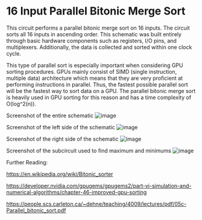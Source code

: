 # 16 Input Parallel Bitonic Merge Sort

This circuit performs a parallel bitonic merge sort on 16 inputs. The circuit sorts all 16 inputs in ascending order. This schematic was built entirely through basic hardware components such as registers, I/O pins, and multiplexers. Additionally, the data is collected and sorted within one clock cycle.

This type of parallel sort is especially important when considering GPU sorting procedures. GPUs mainly consist of SIMD (single instruction, multiple data) architecture which means that they are very proficient at performing instructions in parallel. Thus, the fastest possible parallel sort will be the fastest way to sort data on a GPU. The parallel bitonic merge sort is heavily used in GPU sorting for this reason and has a time complexity of O(log^2(n)).


Screenshot of the entire schematic
![image](https://user-images.githubusercontent.com/96373394/188299369-61f5e93f-8cfa-4134-9e55-e137bd91595b.png)

Screenshot of the left side of the schematic
![image](https://user-images.githubusercontent.com/96373394/188299719-a5d88d2c-f2fc-477a-95d9-aca3a3bccca1.png)

Screenshot of the right side of the schematic
![image](https://user-images.githubusercontent.com/96373394/188299818-c5b29ce6-5c7d-4319-b311-0b76b201d0e3.png)

Screenshot of the subcircuit used to find maximum and minimums
![image](https://user-images.githubusercontent.com/96373394/188299831-a0c3b373-0720-4382-a848-79741e3c9608.png)

Further Reading: 

https://en.wikipedia.org/wiki/Bitonic_sorter

https://developer.nvidia.com/gpugems/gpugems2/part-vi-simulation-and-numerical-algorithms/chapter-46-improved-gpu-sorting
                 
https://people.scs.carleton.ca/~dehne/teaching/4009/lectures/pdf/05c-Parallel_bitonic_sort.pdf
                 
